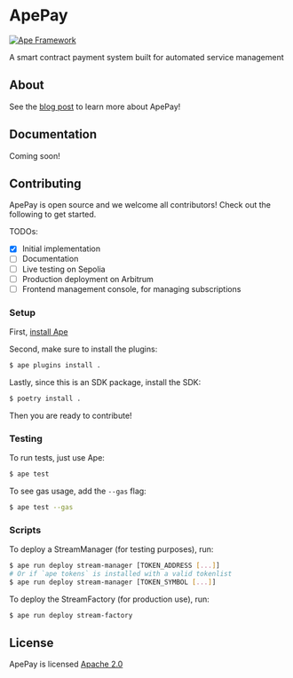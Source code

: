 # ApePay

[![Ape Framework](https://img.shields.io/badge/Built%20with-Ape%20Framework-brightgreen.svg)](https://apeworx.io)

A smart contract payment system built for automated service management

## About

See the [blog post](https://mirror.xyz/apeworx.eth/XPAko-Ez-BqHJF5zaB9sG8kfuDutNn1TqPg4827C7fw) to learn more about ApePay!

## Documentation

Coming soon!

## Contributing

ApePay is open source and we welcome all contributors! Check out the following to get started.

TODOs:

- [x] Initial implementation
- [ ] Documentation
- [ ] Live testing on Sepolia
- [ ] Production deployment on Arbitrum
- [ ] Frontend management console, for managing subscriptions

### Setup

First, [install Ape](https://docs.apeworx.io/ape/stable/userguides/quickstart.html#installation)

Second, make sure to install the plugins:

```sh
$ ape plugins install .
```

Lastly, since this is an SDK package, install the SDK:

```sh
$ poetry install .
```

Then you are ready to contribute!

### Testing

To run tests, just use Ape:

```sh
$ ape test
```

To see gas usage, add the `--gas` flag:

```sh
$ ape test --gas
```

### Scripts

To deploy a StreamManager (for testing purposes), run:

```sh
$ ape run deploy stream-manager [TOKEN_ADDRESS [...]]
# Or if `ape tokens` is installed with a valid tokenlist
$ ape run deploy stream-manager [TOKEN_SYMBOL [...]]
```

To deploy the StreamFactory (for production use), run:

```sh
$ ape run deploy stream-factory
```

## License

ApePay is licensed [Apache 2.0](./LICENSE)
